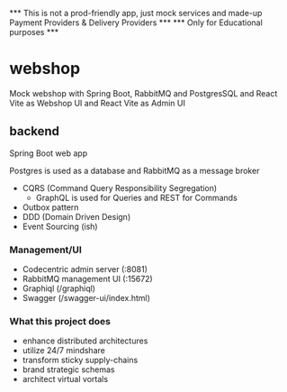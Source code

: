 *** This is not a prod-friendly app, just mock services and made-up Payment Providers & Delivery Providers  ***
*** Only for Educational purposes ***

# webshop

Mock webshop with Spring Boot, RabbitMQ and PostgresSQL and React Vite as Webshop UI and React Vite as Admin UI

## backend

Spring Boot web app

Postgres is used as a database and RabbitMQ as a message broker

- CQRS (Command Query Responsibility Segregation)
    - GraphQL is used for Queries and REST for Commands
- Outbox pattern
- DDD (Domain Driven Design)
- Event Sourcing (ish)

### Management/UI

- Codecentric admin server (:8081)
- RabbitMQ management UI (:15672)
- Graphiql (/graphiql)
- Swagger (/swagger-ui/index.html)

### What this project does

- enhance distributed architectures
- utilize 24/7 mindshare
- transform sticky supply-chains
- brand strategic schemas
- architect virtual vortals
